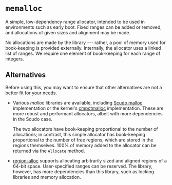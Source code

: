 # `memalloc`

A simple, low-dependency range allocator, intended to be used in environments
such as early boot. Fixed ranges can be added or removed, and allocations
of given sizes and alignment may be made.

No allocations are made by the library --- rather, a pool of memory used for
book-keeping is provided externally. Internally, the allocator uses a linked
list of ranges. We require one element of book-keeping for each range of
integers.

## Alternatives

Before using this, you may want to ensure that other alternatives are not a
better fit for your needs.

*   Various *malloc* libraries are available, including [Scudo malloc][scudo]
    implementation or the kernel's [cmpctmalloc][] implementation. These are
    more robust and performant allocators, albeit with more dependencies in the
    Scudo case.

    The two allocators have book-keeping proportional to the number of
    allocations; in contrast, this simple allocator has book-keeping
    proportional to the number of free regions, which are stored in the regions
    themselves. 100% of memory added to the allocator can be returned via the
    `Allocate` method.

*   [region-alloc][] supports allocating arbitrarily sized and aligned regions
    of a 64-bit space. User-specified ranges can be reserved. The library,
    however, has more dependencies than this library, such as locking
    libraries and memory allocation.

[cmpctmalloc]: https://cs.opensource.google/fuchsia/fuchsia/+/master:zircon/kernel/lib/heap/cmpctmalloc/cmpctmalloc.cc
[scudo]: https://cs.opensource.google/fuchsia/fuchsia/+/master:zircon/third_party/scudo/README.fuchsia.md
[region-alloc]: https://cs.opensource.google/fuchsia/fuchsia/+/master:zircon/system/ulib/region-alloc/
